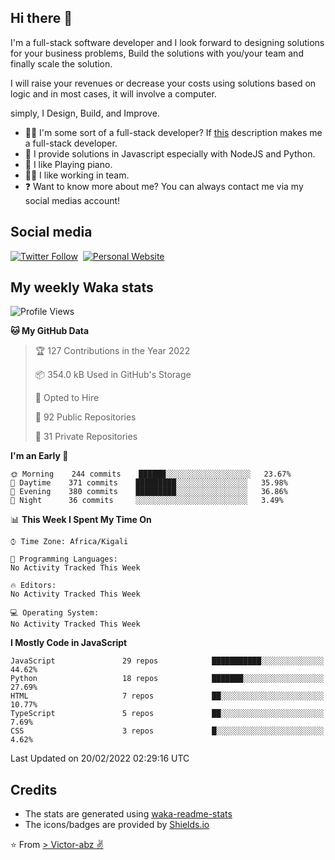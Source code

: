 ## Hi there 👋
I'm a full-stack software developer and I look forward to designing solutions for your business problems, Build the solutions with you/your team and finally scale the solution.

I will raise your revenues or decrease your costs using solutions based on logic and in most cases, it will involve a computer.

simply, I Design, Build, and Improve.

- 👨‍💻 I'm some sort of a full-stack developer? If [this](https://www.w3schools.com/whatis/whatis_fullstack.asp) description makes me a full-stack developer.
- 🌱 I provide solutions in Javascript especially with NodeJS and Python. 
- 🎹 I like Playing piano.
- 👯‍♀️ I like working in team.
- ❓ Want to know more about me? You can always contact me via my social medias account!

## Social media
[![Twitter Follow](https://img.shields.io/twitter/follow/vicky_abz?color=%231DA1F2&label=Twitter&style=for-the-badge&logo=twitter&logoColor=ffffff)](https://twitter.com/vicky_abz)
‎‎ [![Personal Website](https://img.shields.io/static/v1?label=visit&message=victor-abz.com&color=%235F021F&style=for-the-badge)](https://victor-abz.com/)

## My weekly Waka stats
<!--START_SECTION:waka-->
![Profile Views](http://img.shields.io/badge/Profile%20Views-6-blue)

**🐱 My GitHub Data** 

> 🏆 127 Contributions in the Year 2022
 > 
> 📦 354.0 kB Used in GitHub's Storage 
 > 
> 💼 Opted to Hire
 > 
> 📜 92 Public Repositories 
 > 
> 🔑 31 Private Repositories  
 > 
**I'm an Early 🐤** 

```text
🌞 Morning    244 commits    ██████░░░░░░░░░░░░░░░░░░░   23.67% 
🌆 Daytime    371 commits    █████████░░░░░░░░░░░░░░░░   35.98% 
🌃 Evening    380 commits    █████████░░░░░░░░░░░░░░░░   36.86% 
🌙 Night      36 commits     ░░░░░░░░░░░░░░░░░░░░░░░░░   3.49%

```


📊 **This Week I Spent My Time On** 

```text
⌚︎ Time Zone: Africa/Kigali

💬 Programming Languages: 
No Activity Tracked This Week

🔥 Editors: 
No Activity Tracked This Week

💻 Operating System: 
No Activity Tracked This Week

```

**I Mostly Code in JavaScript** 

```text
JavaScript               29 repos            ███████████░░░░░░░░░░░░░░   44.62% 
Python                   18 repos            ███████░░░░░░░░░░░░░░░░░░   27.69% 
HTML                     7 repos             ██░░░░░░░░░░░░░░░░░░░░░░░   10.77% 
TypeScript               5 repos             ██░░░░░░░░░░░░░░░░░░░░░░░   7.69% 
CSS                      3 repos             █░░░░░░░░░░░░░░░░░░░░░░░░   4.62%

```



 Last Updated on 20/02/2022 02:29:16 UTC
<!--END_SECTION:waka-->

## Credits
- The stats are generated using [waka-readme-stats](https://github.com/anmol098/waka-readme-stats)
- The icons/badges are provided by [Shields.io](https://shields.io/)

⭐️ From [> Victor-abz ✌](https://victor-abz.com/)
